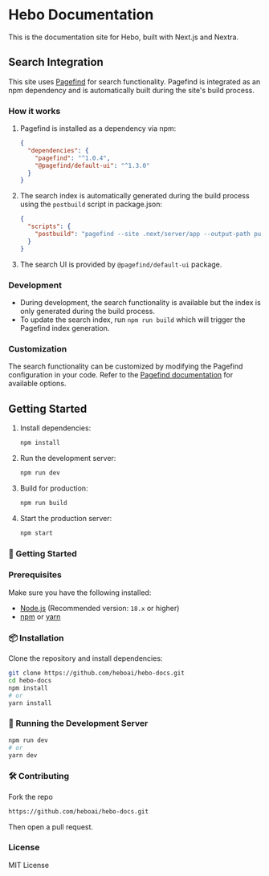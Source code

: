 # Hebo Documentation

This is the documentation site for Hebo, built with Next.js and Nextra.

## Search Integration

This site uses [Pagefind](https://pagefind.app/) for search functionality. Pagefind is integrated as an npm dependency and is automatically built during the site's build process.

### How it works

1. Pagefind is installed as a dependency via npm:
   ```json
   {
     "dependencies": {
       "pagefind": "^1.0.4",
       "@pagefind/default-ui": "^1.3.0"
     }
   }
   ```

2. The search index is automatically generated during the build process using the `postbuild` script in package.json:
   ```json
   {
     "scripts": {
       "postbuild": "pagefind --site .next/server/app --output-path public/_pagefind"
     }
   }
   ```

3. The search UI is provided by `@pagefind/default-ui` package.

### Development

- During development, the search functionality is available but the index is only generated during the build process.
- To update the search index, run `npm run build` which will trigger the Pagefind index generation.

### Customization

The search functionality can be customized by modifying the Pagefind configuration in your code. Refer to the [Pagefind documentation](https://pagefind.app/docs/) for available options.

## Getting Started

1. Install dependencies:
   ```bash
   npm install
   ```

2. Run the development server:
   ```bash
   npm run dev
   ```

3. Build for production:
   ```bash
   npm run build
   ```

4. Start the production server:
   ```bash
   npm start
   ```

### 🚀 Getting Started

### Prerequisites

Make sure you have the following installed:

- [Node.js](https://nodejs.org/) (Recommended version: `18.x` or higher)
- [npm](https://www.npmjs.com/) or [yarn](https://yarnpkg.com/)

### 📦 Installation

Clone the repository and install dependencies:

```bash
git clone https://github.com/heboai/hebo-docs.git
cd hebo-docs
npm install
# or
yarn install
```

### 🚀 Running the Development Server

```bash
npm run dev
# or
yarn dev
```

### 🛠️ Contributing

Fork the repo
```bash
https://github.com/heboai/hebo-docs.git
```

Then open a pull request.

### License
MIT License

